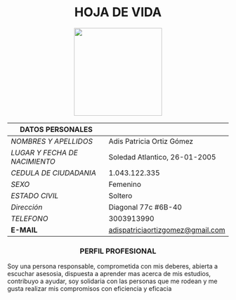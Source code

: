 <center>

#  HOJA DE VIDA

</center>

<center>
<img src="https://us.123rf.com/450wm/mrswilkins/mrswilkins1705/mrswilkins170500010/80934381-ilustraci%C3%B3n-de-imagen-de-perfil-mujer-vector.jpg?ver=6" width="200" height="200" />
</center> 

<center>

|DATOS PERSONALES ||
|----|----| 
|*NOMBRES Y APELLIDOS*|Adis Patricia Ortiz Gómez|
|*LUGAR Y FECHA DE NACIMIENTO*|Soledad Atlantico, 26-01-2005|
|*CEDULA DE CIUDADANIA*|1.043.122.335|
|*SEXO*|Femenino|
|*ESTADO CIVIL*|Soltero|
|*Dirección*|Diagonal 77c #6B-40|
|*TELEFONO*|3003913990|
|**E-MAIL**|adispatriciaortizgomez@gmail.com|

</center> 


<center> 

###  PERFIL PROFESIONAL

</center>
 Soy una persona responsable, comprometida con mis deberes, abierta a escuchar  asesosia, dispuesta a aprender mas acerca de mis estudios,
  contribuyo a ayudar, soy solidaria con las personas que me rodean y me gusta realizar mis compromisos con eficiencia y eficacia 